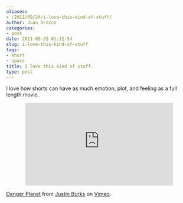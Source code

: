 ```yaml
---
aliases:
- /2011/09/24/i-love-this-kind-of-stuff/
author: Juan Orozco
categories:
- post
date: 2011-09-25 01:12:54
slug: i-love-this-kind-of-stuff
tags:
- short
- space
title: I love this kind of stuff.
type: post
---
```


I love how shorts can have as much emotion, plot, and feeling as a full length movie.

<div class="embed-vimeo" style="text-align: center;">
  <iframe src="https://player.vimeo.com/video/28043193" width="400" height="225" frameborder="0" webkitallowfullscreen mozallowfullscreen allowfullscreen></iframe>
</div>

[Danger Planet][1] from [Justin Burks][2] on [Vimeo][3].

[1]: http://vimeo.com/28043193
[2]: http://vimeo.com/user7884352
[3]: http://vimeo.com